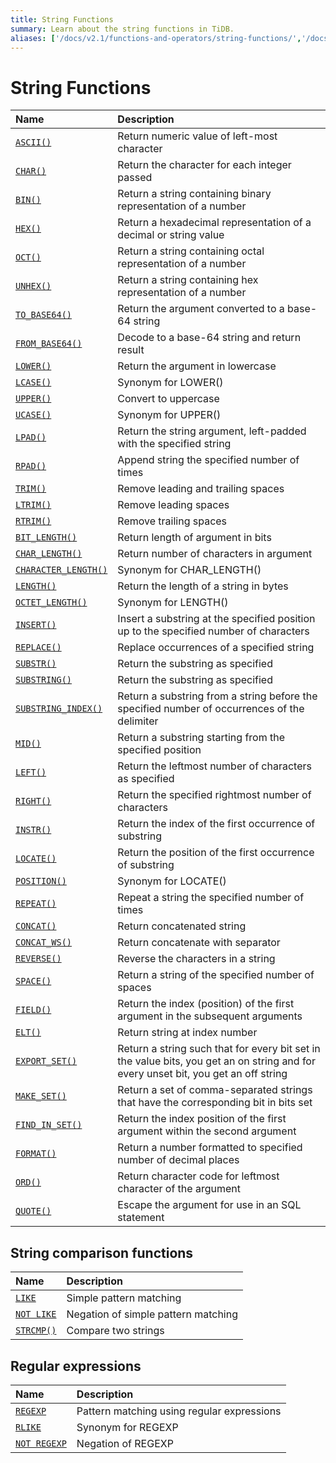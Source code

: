 ```yaml
---
title: String Functions
summary: Learn about the string functions in TiDB.
aliases: ['/docs/v2.1/functions-and-operators/string-functions/','/docs/v2.1/reference/sql/functions-and-operators/string-functions/']
---
```


# String Functions

| Name                                                                                                              | Description                                                                                                                               |
|:------------------------------------------------------------------------------------------------------------------|:------------------------------------------------------------------------------------------------------------------------------------------|
| [`ASCII()`](https://dev.mysql.com/doc/refman/5.7/en/string-functions.html#function_ascii)                         | Return numeric value of left-most character                                                                                               |
| [`CHAR()`](https://dev.mysql.com/doc/refman/5.7/en/string-functions.html#function_char)                           | Return the character for each integer passed                                                                                              |
| [`BIN()`](https://dev.mysql.com/doc/refman/5.7/en/string-functions.html#function_bin)                             | Return a string containing binary representation of a number                                                                              |
| [`HEX()`](https://dev.mysql.com/doc/refman/5.7/en/string-functions.html#function_hex)                             | Return a hexadecimal representation of a decimal or string value                                                                          |
| [`OCT()`](https://dev.mysql.com/doc/refman/5.7/en/string-functions.html#function_oct)                             | Return a string containing octal representation of a number                                                                               |
| [`UNHEX()`](https://dev.mysql.com/doc/refman/5.7/en/string-functions.html#function_unhex)                         | Return a string containing hex representation of a number                                                                                 |
| [`TO_BASE64()`](https://dev.mysql.com/doc/refman/5.7/en/string-functions.html#function_to-base64)                 | Return the argument converted to a base-64 string                                                                                         |
| [`FROM_BASE64()`](https://dev.mysql.com/doc/refman/5.7/en/string-functions.html#function_from-base64)             | Decode to a base-64 string and return result                                                                                              |
| [`LOWER()`](https://dev.mysql.com/doc/refman/5.7/en/string-functions.html#function_lower)                         | Return the argument in lowercase                                                                                                          |
| [`LCASE()`](https://dev.mysql.com/doc/refman/5.7/en/string-functions.html#function_lcase)                         | Synonym for LOWER()                                                                                                                       |
| [`UPPER()`](https://dev.mysql.com/doc/refman/5.7/en/string-functions.html#function_upper)                         | Convert to uppercase                                                                                                                      |
| [`UCASE()`](https://dev.mysql.com/doc/refman/5.7/en/string-functions.html#function_ucase)                         | Synonym for UPPER()                                                                                                                       |
| [`LPAD()`](https://dev.mysql.com/doc/refman/5.7/en/string-functions.html#function_lpad)                           | Return the string argument, left-padded with the specified string                                                                         |
| [`RPAD()`](https://dev.mysql.com/doc/refman/5.7/en/string-functions.html#function_rpad)                           | Append string the specified number of times                                                                                               |
| [`TRIM()`](https://dev.mysql.com/doc/refman/5.7/en/string-functions.html#function_trim)                           | Remove leading and trailing spaces                                                                                                        |
| [`LTRIM()`](https://dev.mysql.com/doc/refman/5.7/en/string-functions.html#function_ltrim)                         | Remove leading spaces                                                                                                                     |
| [`RTRIM()`](https://dev.mysql.com/doc/refman/5.7/en/string-functions.html#function_rtrim)                         | Remove trailing spaces                                                                                                                    |
| [`BIT_LENGTH()`](https://dev.mysql.com/doc/refman/5.7/en/string-functions.html#function_bit-length)               | Return length of argument in bits                                                                                                         |
| [`CHAR_LENGTH()`](https://dev.mysql.com/doc/refman/5.7/en/string-functions.html#function_char-length)             | Return number of characters in argument                                                                                                   |
| [`CHARACTER_LENGTH()`](https://dev.mysql.com/doc/refman/5.7/en/string-functions.html#function_character-length)   | Synonym for CHAR_LENGTH()                                                                                                                 |
| [`LENGTH()`](https://dev.mysql.com/doc/refman/5.7/en/string-functions.html#function_length)                       | Return the length of a string in bytes                                                                                                    |
| [`OCTET_LENGTH()`](https://dev.mysql.com/doc/refman/5.7/en/string-functions.html#function_octet-length)           | Synonym for LENGTH()                                                                                                                      |
| [`INSERT()`](https://dev.mysql.com/doc/refman/5.7/en/string-functions.html#function_insert)                       | Insert a substring at the specified position up to the specified number of characters                                                     |
| [`REPLACE()`](https://dev.mysql.com/doc/refman/5.7/en/string-functions.html#function_replace)                     | Replace occurrences of a specified string                                                                                                 |
| [`SUBSTR()`](https://dev.mysql.com/doc/refman/5.7/en/string-functions.html#function_substr)                       | Return the substring as specified                                                                                                         |
| [`SUBSTRING()`](https://dev.mysql.com/doc/refman/5.7/en/string-functions.html#function_substring)                 | Return the substring as specified                                                                                                         |
| [`SUBSTRING_INDEX()`](https://dev.mysql.com/doc/refman/5.7/en/string-functions.html#function_substring-index)     | Return a substring from a string before the specified number of occurrences of the delimiter                                              |
| [`MID()`](https://dev.mysql.com/doc/refman/5.7/en/string-functions.html#function_mid)                             | Return a substring starting from the specified position                                                                                   |
| [`LEFT()`](https://dev.mysql.com/doc/refman/5.7/en/string-functions.html#function_left)                           | Return the leftmost number of characters as specified                                                                                     |
| [`RIGHT()`](https://dev.mysql.com/doc/refman/5.7/en/string-functions.html#function_right)                         | Return the specified rightmost number of characters                                                                                       |
| [`INSTR()`](https://dev.mysql.com/doc/refman/5.7/en/string-functions.html#function_instr)                         | Return the index of the first occurrence of substring                                                                                     |
| [`LOCATE()`](https://dev.mysql.com/doc/refman/5.7/en/string-functions.html#function_locate)                       | Return the position of the first occurrence of substring                                                                                  |
| [`POSITION()`](https://dev.mysql.com/doc/refman/5.7/en/string-functions.html#function_position)                   | Synonym for LOCATE()                                                                                                                      |
| [`REPEAT()`](https://dev.mysql.com/doc/refman/5.7/en/string-functions.html#function_repeat)                       | Repeat a string the specified number of times                                                                                             |
| [`CONCAT()`](https://dev.mysql.com/doc/refman/5.7/en/string-functions.html#function_concat)                       | Return concatenated string                                                                                                                |
| [`CONCAT_WS()`](https://dev.mysql.com/doc/refman/5.7/en/string-functions.html#function_concat-ws)                 | Return concatenate with separator                                                                                                         |
| [`REVERSE()`](https://dev.mysql.com/doc/refman/5.7/en/string-functions.html#function_reverse)                     | Reverse the characters in a string                                                                                                        |
| [`SPACE()`](https://dev.mysql.com/doc/refman/5.7/en/string-functions.html#function_space)                         | Return a string of the specified number of spaces                                                                                         |
| [`FIELD()`](https://dev.mysql.com/doc/refman/5.7/en/string-functions.html#function_field)                         | Return the index (position) of the first argument in the subsequent arguments                                                             |
| [`ELT()`](https://dev.mysql.com/doc/refman/5.7/en/string-functions.html#function_elt)                             | Return string at index number                                                                                                             |
| [`EXPORT_SET()`](https://dev.mysql.com/doc/refman/5.7/en/string-functions.html#function_export-set)               | Return a string such that for every bit set in the value bits, you get an on string and for every unset bit, you get an off string        |
| [`MAKE_SET()`](https://dev.mysql.com/doc/refman/5.7/en/string-functions.html#function_make-set)                   | Return a set of comma-separated strings that have the corresponding bit in bits set                                                       |
| [`FIND_IN_SET()`](https://dev.mysql.com/doc/refman/5.7/en/string-functions.html#function_find-in-set)             | Return the index position of the first argument within the second argument                                                                |
| [`FORMAT()`](https://dev.mysql.com/doc/refman/5.7/en/string-functions.html#function_format)                       | Return a number formatted to specified number of decimal places                                                                           |
| [`ORD()`](https://dev.mysql.com/doc/refman/5.7/en/string-functions.html#function_ord)                             | Return character code for leftmost character of the argument                                                                              |
| [`QUOTE()`](https://dev.mysql.com/doc/refman/5.7/en/string-functions.html#function_quote)                         | Escape the argument for use in an SQL statement                                                                                           |

## String comparison functions

| Name                                                                                                              | Description                                                                                                                               |
|:------------------------------------------------------------------------------------------------------------------|:------------------------------------------------------------------------------------------------------------------------------------------|
| [`LIKE`](https://dev.mysql.com/doc/refman/5.7/en/string-comparison-functions.html#operator_like)                  | Simple pattern matching                                                                                                                   |
| [`NOT LIKE`](https://dev.mysql.com/doc/refman/5.7/en/string-comparison-functions.html#operator_not-like)          | Negation of simple pattern matching                                                                                                       |
| [`STRCMP()`](https://dev.mysql.com/doc/refman/5.7/en/string-comparison-functions.html#function_strcmp)            | Compare two strings                                                                                                                       |

## Regular expressions

| Name                                                                                                              | Description                                                                                                                               |
|:------------------------------------------------------------------------------------------------------------------|:------------------------------------------------------------------------------------------------------------------------------------------|
| [`REGEXP`](https://dev.mysql.com/doc/refman/5.7/en/regexp.html#operator_regexp)                                   | Pattern matching using regular expressions                                                                                                |
| [`RLIKE`](https://dev.mysql.com/doc/refman/5.7/en/regexp.html#operator_regexp)                                    | Synonym for REGEXP                                                                                                                        |
| [`NOT REGEXP`](https://dev.mysql.com/doc/refman/5.7/en/regexp.html#operator_not-regexp)                           | Negation of REGEXP                                                                                                                        |
